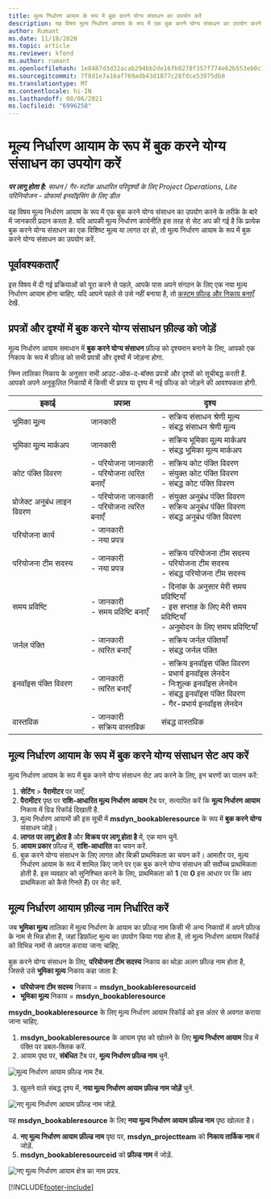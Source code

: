 ```yaml
---
title: मूल्य निर्धारण आयाम के रूप में बुक करने योग्य संसाधन का उपयोग करें
description: यह विषय मूल्य निर्धारण आयाम के रूप में एक बुक करने योग्य संसाधन का उपयोग करने के तरीके के बारे में जानकारी प्रदान करता है.
author: Rumant
ms.date: 11/18/2020
ms.topic: article
ms.reviewer: kfend
ms.author: rumant
ms.openlocfilehash: 1e8487d3d32acab294bb2de16fb0278f357f774e62b553eb0c1ebd5b6246e332
ms.sourcegitcommit: 7f8d1e7a16af769adb43d1877c28fdce53975db8
ms.translationtype: MT
ms.contentlocale: hi-IN
ms.lasthandoff: 08/06/2021
ms.locfileid: "6996258"
---
```

# <a name="use-a-bookable-resource-as-a-pricing-dimension"></a>मूल्य निर्धारण आयाम के रूप में बुक करने योग्य संसाधन का उपयोग करें

 _**पर लागू होता है:** साधन / गैर-स्टॉक आधारित परिदृश्यों के लिए Project Operations, Lite परिनियोजन - प्रोफार्मा इनवॉइसिंग के लिए डील_ 

यह विषय मूल्य निर्धारण आयाम के रूप में एक बुक करने योग्य संसाधन का उपयोग करने के तरीके के बारे में जानकारी प्रदान करता है. यदि आपकी मूल्य निर्धारण कार्यनीति इस तरह से सेट अप की गई है कि प्रत्येक बुक करने योग्य संसाधन का एक विशिष्ट मूल्य या लागत दर हो, तो मूल्य निर्धारण आयाम के रूप में बुक करने योग्य संसाधन का उपयोग करें.

## <a name="prerequisites"></a>पूर्वावश्यकताएँ
इस विषय में दी गई प्रक्रियाओं को पूरा करने से पहले, आपके पास अपने संगठन के लिए एक नया मूल्य निर्धारण आयाम होना चाहिए. यदि आपने पहले से उसे नहीं बनाया है, तो [कस्टम फ़ील्ड और निकाय बनाएँ](../pricing-costing/create-custom-fields-entities-pricing-dimensions.md) देखें.

## <a name="add-the-bookable-resource-field-to-forms-and-views"></a>प्रपत्रों और दृश्यों में बुक करने योग्य संसाधन फ़ील्ड को जोड़ें
मूल्य निर्धारण आयाम समाधान में **बुक करने योग्य संसाधन** फ़ील्ड को दृश्यमान बनाने के लिए, आपको एक निकाय के रूप में फ़ील्ड को सभी प्रपत्रों और दृश्यों में जोड़ना होगा.

निम्न तालिका निकाय के अनुसार सभी आउट-ऑफ-द-बॉक्स प्रपत्रों और दृश्यों को सूचीबद्ध करती है. आपको अपने अनुकूलित निकायों में किसी भी प्रपत्र या दृश्य में नई फ़ील्ड को जोड़ने की आवश्यकता होगी.

|   इकाई        | प्रपत्र्स   |दृश्य        |
| ------------------------------|---------------------------------|----------------------------------|
|  भूमिका मू्ल्य| जानकारी | - सक्रिय संसाधन श्रेणी मूल्य<br> - संबद्ध संसाधन श्रेणी मूल्य |
|  भूमिका मू्ल्य मार्कअप| जानकारी| - सक्रिय भूमिका मू्ल्य मार्कअप<br>- संबद्ध भूमिका मूल्य मार्कअप |
|  कोट पंक्ति विवरण| - परियोजना जानकारी<br>- परियोजना त्वरित बनाएँ| - सक्रिय कोट पंक्ति विवरण<br>- संयुक्त कोट पंक्ति विवरण<br>- संबद्ध कोट पंक्ति विवरण |
|  प्रोजेक्ट अनुबंध लाइन विवरण| - परियोजना जानकारी<br>- परियोजना त्वरित बनाएँ| - संयुक्त अनुबंध पंक्ति विवरण<br>- सक्रिय अनुबंध पंक्ति विवरण<br>- संबद्ध अनुबंध पंक्ति विवरण |
|  परियोजना कार्य| - जानकारी<br>- नया प्रपत्र| &nbsp; |
|  परियोजना टीम सदस्य| - जानकारी<br>- नया प्रपत्र| - सक्रिय परियोजना टीम सदस्य<br>- परियोजना टीम सदस्य<br>- संबद्ध परियोजना टीम सदस्य |
|  समय प्रविष्टि| - जानकारी<br>- समय प्रविष्टि बनाएँ| - दिनांक के अनुसार मेरी समय प्रविष्टियाँ<br>- इस सप्ताह के लिए मेरी समय प्रविष्टियाँ<br>- अनुमोदन के लिए समय प्रविष्टियाँ|
|  जर्नल पंक्ति| - जानकारी<br>- त्वरित बनाएँ| - सक्रिय जर्नल पंक्तियाँ<br>- संबद्ध जर्नल पंक्ति |
|  इनवॉइस पंक्ति विवरण| - जानकारी<br>- त्वरित बनाएँ| - सक्रिय इनवॉइस पंक्ति विवरण<br>- प्रभार्य इनवॉइस लेनदेन<br>- निःशुल्क इनवॉइस लेनदेन<br>- संबद्ध इनवॉइस पंक्ति विवरण <br>- गैर-प्रभार्य इनवॉइस लेनदेन|
|  वास्तविक| - जानकारी<br>- सक्रिय वास्तविक| संबद्ध वास्तविक |

## <a name="set-up-a-bookable-resource-as-a-pricing-dimension"></a>मूल्य निर्धारण आयाम के रूप में बुक करने योग्य संसाधन सेट अप करें
मूल्य निर्धारण आयाम के रूप में बुक करने योग्य संसाधन सेट अप करने के लिए, इन चरणों का पालन करें:

1. **सेटिंग** > **पैरामीटर** पर जाएँ. 
2. **पैरामीटर** पृष्ठ पर **राशि-आधारित मूल्य निर्धारण आयाम** टैब पर, सत्यापित करें कि **मूल्य निर्धारण आयाम** निकाय में ग्रिड रिकॉर्ड दिखाती है. 
2. मूल्य निर्धारण आयामों की इस सूची में **msdyn_bookableresource** के रूप में **बुक करने योग्य** संसाधन जोड़ें। 
3. **लागत पर लागू होता है** और **विक्रय पर लागू होता है** में, एक मान चुनें.
4. **आयाम प्रकार** फ़ील्ड में, **राशि-आधारित** का चयन करें. 
5. बुक करने योग्य संसाधन के लिए लागत और बिक्री प्राथमिकता का चयन करें। आमतौर पर, मूल्य निर्धारण आयाम के रूप में शामिल किए जाने पर एक बुक करने योग्य संसाधन की सर्वोच्च प्राथमिकता होती है. इस व्यवहार को सुनिश्चित करने के लिए, प्राथमिकता को **1** (या **0** इस आधार पर कि आप प्राथमिकता को कैसे गिनते हैं) पर सेट करें.

## <a name="set-up-pricing-dimension-field-names"></a>मूल्य निर्धारण आयाम फ़ील्ड नाम निर्धारित करें

जब **भूमिका मूल्य** तालिका में मूल्य निर्धारण के आयाम का फ़ील्ड नाम किसी भी अन्य निकायों में अपने फ़ील्ड के नाम से भिन्न होता है, जहां डिफ़ॉल्ट मूल्य का उपयोग किया गया होता है, तो मूल्य निर्धारण आयाम रिकॉर्ड को विभिन्न नामों से अवगत कराया जाना चाहिए.  

बुक करने योग्य संसाधन के लिए, **परियोजना टीम सदस्य** निकाय का थोड़ा अलग फ़ील्ड नाम होता है, जिससे उसे **भूमिका मूल्य** निकाय कहा जाता है: 

 - **परियोजना टीम सदस्य** निकाय = **msdyn_bookableresourceid**
 - **भूमिका मूल्य** निकाय = **msdyn_bookableresource**

**msydn_bookableresource** के लिए मूल्य निर्धारण आयाम रिकॉर्ड को इस अंतर से अवगत कराया जाना चाहिए.

1. **msdyn_bookableresource** के आयाम पृष्ठ को खोलने के लिए **मूल्य निर्धारण आयाम** ग्रिड में पंक्ति पर डबल-क्लिक करें.
2. आयाम पृष्ठ पर, **संबंधित** टैब पर, **मूल्य निर्धारण फ़ील्ड नाम** चुनें.

  ![मूल्य निर्धारण आयाम फ़ील्ड नाम टैब.](media/PD-fieldname.png)

3. खुलने वाले संबद्ध दृश्य में, **नया मूल्य निर्धारण आयाम फ़ील्ड नाम जोड़ें** चुनें.

  ![नए मूल्य निर्धारण आयाम फ़ील्ड नाम जोड़ें.](media/Add-NewPD-fieldname.png)

  यह **msdyn_bookableresource** के लिए **नया मूल्य निर्धारण आयाम फ़ील्ड नाम** पृष्ठ खोलता है। 

4. **नए मूल्य निर्धारण आयाम फ़ील्ड नाम** पृष्ठ पर, **msdyn_projectteam** को **निकाय तार्किक नाम** में जोड़ें.
5. **msdyn_bookableresourceid** को **फ़ील्ड नाम** में जोड़ें.

 ![नए मूल्य निर्धारण आयाम क्षेत्र का नाम प्रपत्र.](media/PD-fieldname-Added.png)


[!INCLUDE[footer-include](../includes/footer-banner.md)]